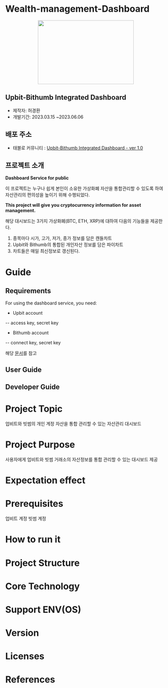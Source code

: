# Wealth-management-Dashboard
<p align="center">
  <img src="https://storage.cobak.co/uploads/1678684322283944_e59b7c420a.png" width="300" height="200">
</p>


## Upbit-Bithumb Integrated Dashboard
- 제작자: 허경환
- 개발기간: 2023.03.15 ~2023.06.06


## 배포 주소
- 태블로 커뮤니티 : [Upbit-Bithumb Integrated Dashboard - ver 1.0](https://public.tableau.com/views/sw_16854476691840/sheet4?:language=ko-KR&:display_count=n&:origin=viz_share_link)


## 프로젝트 소개
**Dashboard Service for public**

이 프로젝트는 누구나 쉽게 본인이 소유한 가상화폐 자산을 통합관리할 수 있도록 하여  
자산관리의 편의성을 높이기 위해 수행되었다.

**This project will give you cryptocurrency information for asset management.**

해당 대시보드는 3가지 가상화폐(BTC, ETH, XRP)에 대하여 다음의 기능들을 제공한다.
1. 종목마다 시가, 고가, 저가, 종가 정보를 담은 캔들차트
2. Upbit와 Bithumb의 통합된 개인자산 정보를 담은 파이차트
3. 차트들은 매일 최신정보로 갱신된다.



# Guide

## Requirements
For using the dashboard service, you need:
- Upbit account

-- access key, secret key
- Bithumb account

-- connect key, secret key

해당 [문서](https://github.com/hkh1284/Wealth-management-Dashboard/blob/main/doc/Requirement.pdf)를 참고

## User Guide


## Developer Guide



# Project Topic
업비트와 빗썸의 개인 계정 자산을 통합 관리할 수 있는 자산관리 대시보드


# Project Purpose
사용자에게 업비트와 빗썸 거래소의 자산정보를 통합 관리할 수 있는 대시보드 제공

# Expectation effect


# Prerequisites
업비트 계정
빗썸 계정


# How to run it


# Project Structure


# Core Technology

# Support ENV(OS)


# Version


# Licenses


# References








